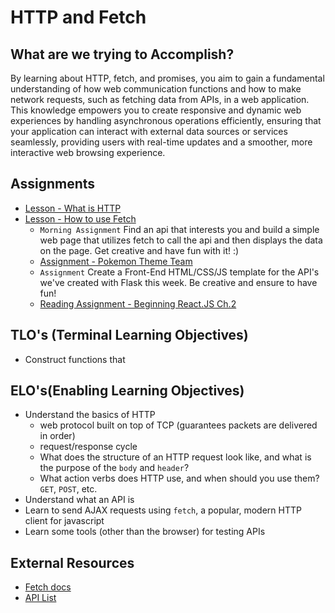 # HTTP and Fetch

## What are we trying to Accomplish?

By learning about HTTP, fetch, and promises, you aim to gain a fundamental understanding of how web communication functions and how to make network requests, such as fetching data from APIs, in a web application. This knowledge empowers you to create responsive and dynamic web experiences by handling asynchronous operations efficiently, ensuring that your application can interact with external data sources or services seamlessly, providing users with real-time updates and a smoother, more interactive web browsing experience.

## Assignments

- [Lesson - What is HTTP](./1-what-is-http.md)
- [Lesson - How to use Fetch](./2-ajax-fetch.md)
  - `Morning Assignment` Find an api that interests you and build a simple web page that utilizes fetch to call the api and then displays the data on the page. Get creative and have fun with it! :)
  - [Assignment - Pokemon Theme Team](https://classroom.github.com/a/P_c-7jpu)
  - `Assignment` Create a Front-End HTML/CSS/JS template for the API's we've created with Flask this week. Be creative and ensure to have fun!
  - [Reading Assignment - Beginning React.JS Ch.2](https://drive.google.com/file/d/1groEhrGvFKe7Jf_u3NfnoDQUJspU2alu/view?usp=drive_link)

## TLO's (Terminal Learning Objectives)

- Construct functions that

## ELO's(Enabling Learning Objectives)

- Understand the basics of HTTP
  - web protocol built on top of TCP (guarantees packets are delivered in order)
  - request/response cycle
  - What does the structure of an HTTP request look like, and what is the purpose of the `body` and `header`?
  - What action verbs does HTTP use, and when should you use them? `GET`, `POST`, etc.
- Understand what an API is
- Learn to send AJAX requests using `fetch`, a popular, modern HTTP client for javascript
- Learn some tools (other than the browser) for testing APIs

## External Resources

- [Fetch docs](https://javascript.info/fetch)
- [API List](https://github.com/public-apis/public-apis)

